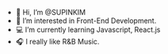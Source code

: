 - 👋  Hi, I’m @SUPINKIM
- 👀  I’m interested in Front-End Development.
- 💻  I’m currently learning Javascript, React.js
- 🎧  I really like R&B Music.

<!---
SUPINKIM/SUPINKIM is a ✨ special ✨ repository because its `README.md` (this file) appears on your GitHub profile.
You can click the Preview link to take a look at your changes.
--->
